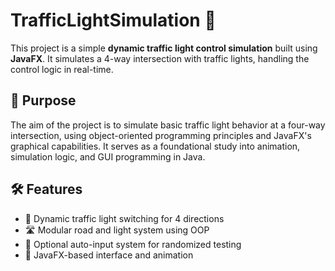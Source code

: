 # TrafficLightSimulation 🚦

This project is a simple **dynamic traffic light control simulation** built using **JavaFX**. It simulates a 4-way intersection with traffic lights, handling the control logic in real-time.

## 🎯 Purpose

The aim of the project is to simulate basic traffic light behavior at a four-way intersection, using object-oriented programming principles and JavaFX's graphical capabilities. It serves as a foundational study into animation, simulation logic, and GUI programming in Java.

## 🛠 Features

- 🔄 Dynamic traffic light switching for 4 directions
- 🛣️ Modular road and light system using OOP
- 🧠 Optional auto-input system for randomized testing
- 🎨 JavaFX-based interface and animation

